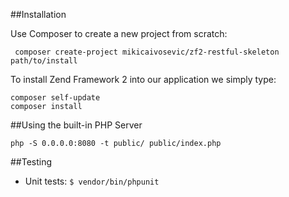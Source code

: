 ##Installation

Use Composer to create a new project from scratch:

```
 composer create-project mikicaivosevic/zf2-restful-skeleton path/to/install
```

To install Zend Framework 2 into our application we simply type:

    composer self-update
    composer install
    
##Using the built-in PHP Server

```
php -S 0.0.0.0:8080 -t public/ public/index.php
```

##Testing
* Unit tests: ``$ vendor/bin/phpunit``

